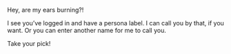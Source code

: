 Hey, are my ears burning?!

I see you’ve logged in and have a persona label. I can call you by that, if you want. Or you can enter another name for me to call you.

Take your pick!
